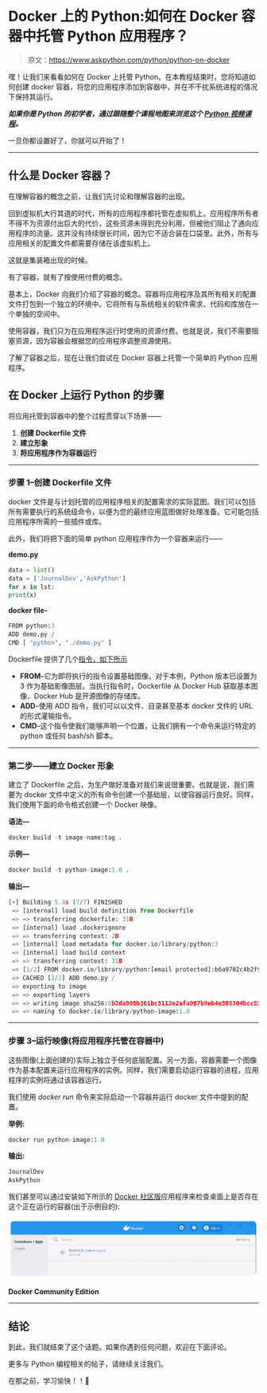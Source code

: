 # Docker 上的 Python:如何在 Docker 容器中托管 Python 应用程序？

> 原文：<https://www.askpython.com/python/python-on-docker>

嘿！让我们来看看如何在 Docker 上托管 Python。在本教程结束时，您将知道如何创建 docker 容器，将您的应用程序添加到容器中，并在不干扰系统进程的情况下保持其运行。

***如果你是 Python 的初学者，通过跟随整个课程地图来浏览这个 [Python 视频课程](https://www.askpython.com/python-course-for-beginners)。***

一旦你都设置好了，你就可以开始了！

* * *

## 什么是 Docker 容器？

在理解容器的概念之前，让我们先讨论和理解容器的出现。

回到虚拟机大行其道的时代，所有的应用程序都托管在虚拟机上。应用程序所有者不得不为资源付出巨大的代价，这些资源未得到充分利用，但被他们阻止了通向应用程序的流量。这并没有持续很长时间，因为它不适合装在口袋里。此外，所有与应用相关的配置文件都需要存储在该虚拟机上。

这就是集装箱出现的时候。

有了容器，就有了按使用付费的概念。

基本上，Docker 向我们介绍了容器的概念。容器将应用程序及其所有相关的配置文件打包到一个独立的环境中。它将所有与系统相关的软件需求、代码和库放在一个单独的空间中。

使用容器，我们只为在应用程序运行时使用的资源付费。也就是说，我们不需要阻塞资源，因为容器会根据您的应用程序调整资源使用。

了解了容器之后，现在让我们尝试在 Docker 容器上托管一个简单的 Python 应用程序。

## 在 Docker 上运行 Python 的步骤

将应用托管到容器中的整个过程贯穿以下场景——

1.  **创建 Dockerfile 文件**
2.  **建立形象**
3.  **将应用程序作为容器运行**

* * *

### 步骤 1–创建 Dockerfile 文件

docker 文件是与计划托管的应用程序相关的配置需求的实际蓝图。我们可以包括所有需要执行的系统级命令，以便为您的最终应用蓝图做好处理准备。它可能包括应用程序所需的一些插件或库。

此外，我们将把下面的简单 python 应用程序作为一个容器来运行——

**demo.py**

```py
data = list()
data = ['JournalDev','AskPython']
for x in lst:
print(x)

```

**docker file-**

```py
FROM python:3
ADD demo.py /
CMD [ "python", "./demo.py" ]

```

Dockerfile 提供了几个[指令，如下所示](https://docs.docker.com/engine/reference/builder/)

*   **FROM**–它为即将执行的指令设置基础图像。对于本例，Python 版本已设置为 3 作为基础影像图层。当执行指令时，Dockerfile 从 Docker Hub 获取基本图像，Docker Hub 是开源图像的存储库。
*   **ADD**–使用 ADD 指令，我们可以以文件、目录甚至基本 docker 文件的 URL 的形式灌输指令。
*   **CMD**–这个指令使我们能够声明一个位置，让我们拥有一个命令来运行特定的 python 或任何 bash/sh 脚本。

* * *

### 第二步——建立 Docker 形象

建立了 Dockerfile 之后，为生产做好准备对我们来说很重要。也就是说，我们需要为 docker 文件中定义的所有命令创建一个基础层，以使容器运行良好。同样，我们使用下面的命令格式创建一个 Docker 映像。

**语法—**

```py
docker build -t image-name:tag .

```

**示例—**

```py
docker build -t python-image:1.0 .

```

**输出—**

```py
[+] Building 5.4s (7/7) FINISHED
 => [internal] load build definition from Dockerfile                                                             0.1s 
 => => transferring dockerfile: 31B                                                                              0.0s 
 => [internal] load .dockerignore                                                                                0.1s 
 => => transferring context: 2B                                                                                  0.0s 
 => [internal] load metadata for docker.io/library/python:3                                                      5.0s 
 => [internal] load build context                                                                                0.1s 
 => => transferring context: 31B                                                                                 0.0s 
 => [1/2] FROM docker.io/library/python:[email protected]:b6a9702c4b2f9ceeff807557a63a710ad49ce737ed85c46174a059a299b580  0.0s 
 => CACHED [2/2] ADD demo.py /                                                                                 0.0s 
 => exporting to image                                                                                           0.1s 
 => => exporting layers                                                                                          0.0s 
 => => writing image sha256:8b2da808b361bc5112e2afa087b9eb4e305304bcc53c18925d04fe8003f92975                     0.0s 
 => => naming to docker.io/library/python-image:1.0  

```

* * *

### 步骤 3–运行映像(将应用程序托管在容器中)

这些图像(上面创建的)实际上独立于任何底层配置。另一方面，容器需要一个图像作为基本配置来运行应用程序的实例。同样，我们需要启动运行容器的进程，应用程序的实例将通过该容器运行。

我们使用 *docker run* 命令来实际启动一个容器并运行 docker 文件中提到的配置。

**举例:**

```py
docker run python-image:1.0

```

**输出:**

```py
JournalDev 
AskPython

```

我们甚至可以通过安装如下所示的 [Docker 社区版](https://hub.docker.com/editions/community/docker-ce-desktop-windows)应用程序来检查桌面上是否存在这个正在运行的容器(出于示例目的):

![Docker Community Edition](img/ecf2f9e85afb03a9b019795c08283dab.png)

**Docker Community Edition**

* * *

## 结论

到此，我们就结束了这个话题。如果你遇到任何问题，欢迎在下面评论。

更多与 Python 编程相关的帖子，请继续关注我们。

在那之前，学习愉快！！🙂